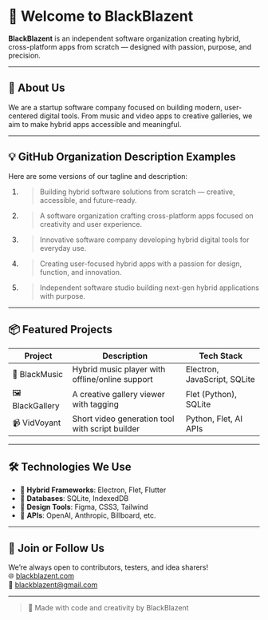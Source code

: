 # 🔹 Welcome to BlackBlazent

**BlackBlazent** is an independent software organization creating hybrid, cross-platform apps from scratch — designed with passion, purpose, and precision.

---

## 🚀 About Us

We are a startup software company focused on building modern, user-centered digital tools. From music and video apps to creative galleries, we aim to make hybrid apps accessible and meaningful.

---

## 💡 GitHub Organization Description Examples

Here are some versions of our tagline and description:

1.  
    > Building hybrid software solutions from scratch — creative, accessible, and future-ready.

2.  
    > A software organization crafting cross-platform apps focused on creativity and user experience.

3.  
    > Innovative software company developing hybrid digital tools for everyday use.

4.  
    > Creating user-focused hybrid apps with a passion for design, function, and innovation.

5.  
    > Independent software studio building next-gen hybrid applications with purpose.

---

## 📦 Featured Projects

| Project | Description | Tech Stack |
|--------|-------------|------------|
| 🎵 BlackMusic | Hybrid music player with offline/online support | Electron, JavaScript, SQLite |
| 🖼️ BlackGallery | A creative gallery viewer with tagging | Flet (Python), SQLite |
| 📹 VidVoyant | Short video generation tool with script builder | Python, Flet, AI APIs |

---

## 🛠️ Technologies We Use

- 🧱 **Hybrid Frameworks**: Electron, Flet, Flutter
- 💾 **Databases**: SQLite, IndexedDB
- 🎨 **Design Tools**: Figma, CSS3, Tailwind
- 🔌 **APIs**: OpenAI, Anthropic, Billboard, etc.

---

## 👤 Join or Follow Us

We’re always open to contributors, testers, and idea sharers!  
🌐 [blackblazent.com]( www-blackblazent-com.vercel.app )  
📧 blackblazent@gmail.com

---

> 🖤 Made with code and creativity by BlackBlazent
